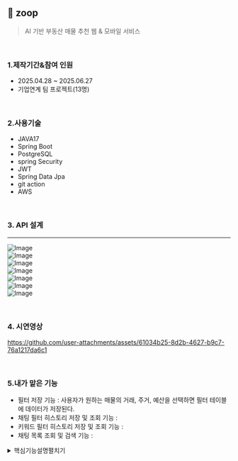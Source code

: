 ## :pushpin: zoop
> AI 기반 부동산 매물 추천 웹 & 모바일 서비스   
   
</br>   

### 1.제작기간&참여 인원   
* 2025.04.28 ~ 2025.06.27   
* 기업연계 팀 프로젝트(13명)   

</br>

### 2.사용기술   
* JAVA17
* Spring Boot
* PostgreSQL   
* spring Security   
* JWT   
* Spring Data Jpa
* git action
* AWS
       
 </br>     

 ### 3. API 설계 
 ---   
![Image](https://github.com/user-attachments/assets/f0b76edd-9783-4285-80bf-b0949254f41d)   
![Image](https://github.com/user-attachments/assets/13bfb8f8-b9cb-426d-8561-ebd867fc886a)   
![Image](https://github.com/user-attachments/assets/e21c5b9b-659e-448d-aa2a-ba6b92683cc5)   
![Image](https://github.com/user-attachments/assets/fa9a5df3-8ceb-48f8-bc8d-ea20ae57c545)   
![Image](https://github.com/user-attachments/assets/c9d42b74-d017-442a-9d80-e8c4bb3e5e96)   
![Image](https://github.com/user-attachments/assets/028e7b18-8014-4246-84bc-bb7ab92a8087)   
![Image](https://github.com/user-attachments/assets/69a22d91-3a7b-4fdd-8811-ec79ab76aba9)   

</br>   

### 4. 시연영상   
https://github.com/user-attachments/assets/61034b25-8d2b-4627-b9c7-76a1217da6c1

</br>      

### 5.내가 맡은 기능   
  * 필터 저장 기능 : 사용자가 원하는 매물의 거래, 주거, 예산을 선택하면 필터 테이블에 데이터가 저장된다.
  * 채팅 필터 히스토리 저장 및 조회 기능 :  
  * 키워드 필터 히스토리 저장 및 조회 기능 :
  * 채팅 목록 조회 및 검색 기능 :    

<details>
<summary>핵심기능설명펼치기</summary>   

### 6.핵심 트러블 슈팅
#### 6-1. 채팅방 전체조회와 검색을 통한 조회를 하나의 API로 통합
  
<details>      
<summary>기존코드</summary>      
<pre>
    // 로그인한 사용자의 채팅방 중에서 제목이나 내용으로 조회
    @GetMapping("/search")
    public ResponseEntity<?> searchChatRoom(@AuthenticationPrincipal LoginUser loginUser,
                                            @RequestParam String searchText) {
        Long userId = Long.valueOf(loginUser.getUsername());
        List<ChatRoomSearchDto> chatRooms = chatService.searchChatRooms(userId, searchText);

        return ResponseEntity.ok(
                ResponseResult.success(
                        HttpStatus.OK,
                        GET_SUCCESS.getMessage(),
                        chatRooms
                )
        );
    }
</pre>
   
</details>   

<details>
<summary>개선된 코드</summary>
<pre>
 
        // 로그인한 사용자의 채팅방 중에서 제목이나 내용으로 조회
    @GetMapping
    public ResponseEntity<?> searchChatRoom(@AuthenticationPrincipal LoginUser loginUser,
                                            @RequestParam(required = false) String searchText) {
        Long userId = Long.valueOf(loginUser.getUsername());
        List<ChatRoomRequestDto> chatRooms;

        if (searchText == null || searchText.trim().isEmpty()) {
            chatRooms = chatService.getAllChatRooms(userId); // 전체 채팅방 조회

        } else {
            chatRooms = chatService.searchChatRooms(userId, searchText); // 검색한 결과 조회
        }
        return ResponseEntity.ok(
                ResponseResult.success(
                        HttpStatus.OK,
                        GET_SUCCESS.getMessage(),
                        chatRooms
                )
        );
    }
 
</pre>   
</details>   
</br>

### 6. 느낀점   

